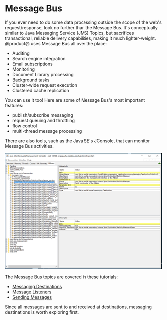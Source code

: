 # Message Bus [](id=message-bus)

If you ever need to do some data processing outside the scope of the web's
request/response, look no further than the Message Bus. It's conceptually
similar to Java Messaging Service (JMS) Topics, but sacrifices transactional,
reliable delivery capabilities, making it much lighter-weight. @product@ uses
Message Bus all over the place: 

- Auditing
- Search engine integration
- Email subscriptions
- Monitoring
- Document Library processing
- Background tasks
- Cluster-wide request execution
- Clustered cache replication

You can use it too! Here are some of Message Bus's most important features:

-   publish/subscribe messaging 
-   request queuing and throttling
-   flow control
-   multi-thread message processing

There are also tools, such as the Java SE's JConsole, that can monitor Message
Bus activities. 

![Figure 1: JConsole shows statistics on Message Bus messages sent, messages pending, and more.](../../../images/message-bus-jconsole.png)

The Message Bus topics are covered in these tutorials:

- [Messaging Destinations](/develop/tutorials/-/knowledge_base/7-0/messaging-destinations) 
- [Message Listeners](/develop/tutorials/-/knowledge_base/7-0/message-listeners) 
- [Sending Messages](/develop/tutorials/-/knowledge_base/7-0/sending-messages) 

Since all messages are sent to and received at destinations, messaging
destinations is worth exploring first. 
